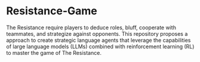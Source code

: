 # Resistance-Game
The Resistance require players to deduce roles, bluff, cooperate with teammates, and strategize against opponents. This repository proposes a approach to create strategic language agents that leverage the capabilities of large language models (LLMs) combined with reinforcement learning (RL) to master the game of The Resistance. 
